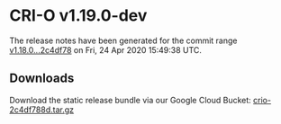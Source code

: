# CRI-O v1.19.0-dev

The release notes have been generated for the commit range
[v1.18.0...2c4df78](https://github.com/cri-o/cri-o/compare/v1.18.0...2c4df788d6518dcfc0b360ddd4241b9e7bfda452) on Fri, 24 Apr 2020 15:49:38 UTC.

## Downloads

Download the static release bundle via our Google Cloud Bucket:
[crio-2c4df788d.tar.gz][0]

[0]: https://storage.googleapis.com/k8s-conform-cri-o/artifacts/crio-2c4df788d.tar.gz

